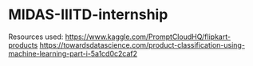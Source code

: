 # MIDAS-IIITD-internship

Resources used: 
https://www.kaggle.com/PromptCloudHQ/flipkart-products
https://towardsdatascience.com/product-classification-using-machine-learning-part-i-5a1cd0c2caf2

